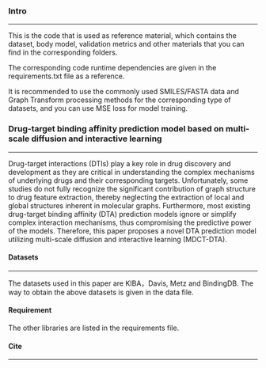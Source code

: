 ### Intro

-----------

This is the code that is used as reference material, which contains the dataset, body model, validation metrics and other materials that you can find in the corresponding folders.  

The corresponding code runtime dependencies are given in the requirements.txt file as a reference.  

It is recommended to use the commonly used SMILES/FASTA data and Graph Transform processing methods for the corresponding type of datasets, and you can use MSE loss for model training.

### Drug-target binding affinity prediction model based on multi-scale diffusion and interactive learning

-----------

Drug-target interactions (DTIs) play a key role in drug discovery and development as they are critical in understanding the complex mechanisms of underlying drugs and their corresponding targets. Unfortunately, some studies do not fully recognize the significant contribution of graph structure to drug feature extraction, thereby neglecting the extraction of local and global structures inherent in molecular graphs. Furthermore, most existing drug-target binding affinity (DTA) prediction models ignore or simplify complex interaction mechanisms, thus compromising the predictive power of the models. Therefore, this paper proposes a novel DTA prediction model utilizing multi-scale diffusion and interactive learning (MDCT-DTA).  

#### Datasets

----------

The datasets used in this paper are KIBA，Davis, Metz and BindingDB. The way to obtain the above datasets is given in the data file.

#### Requirement

The other libraries are listed in the requirements file.

#### Cite

----------------------------------------------

